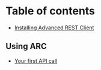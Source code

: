 # Table of contents

* [Installing Advanced REST Client](README.md)

## Using ARC

* [Your first API call](using-arc/your-first-api-call.md)

